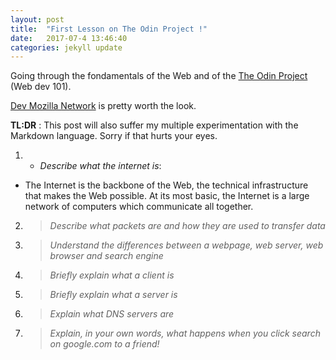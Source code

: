 ```yaml
---
layout: post
title:  "First Lesson on The Odin Project !"
date:   2017-07-4 13:46:40
categories: jekyll update
---
```



Going through the fondamentals of the Web and of the [The Odin Project](https://www.theodinproject.com/courses/web-development-101) (Web dev 101).

[Dev Mozilla Network](https://developer.mozilla.org/en-US/docs/Learn/Common_questions) is pretty worth the look.


**TL:DR** : This post will also suffer my multiple experimentation with the Markdown language. Sorry if that hurts your eyes. 

1. * *Describe what the internet is*:

  *  The Internet is the backbone of the Web, the technical infrastructure that makes the Web possible. At its most basic, the Internet is a large network of computers which communicate all together.

2. > *Describe what packets are and how they are used to transfer data*

3. > *Understand the differences between a webpage, web server, web browser and search engine*

4. > *Briefly explain what a client is*

5. > *Briefly explain what a server is*

6. > *Explain what DNS servers are*

7. > *Explain, in your own words, what happens when you click search on google.com to a friend!*


[jekyll]:      http://jekyllrb.com
[jekyll-gh]:   https://github.com/jekyll/jekyll
[jekyll-help]: https://github.com/jekyll/jekyll-help
